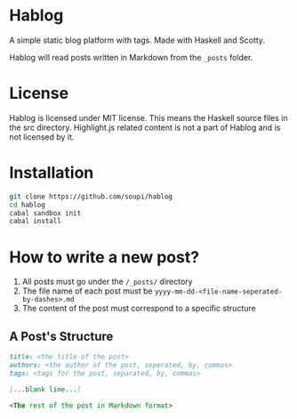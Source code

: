 Hablog
======

A simple static blog platform with tags. Made with Haskell and Scotty.

Hablog will read posts written in Markdown from the `_posts` folder.

License
=======

Hablog is licensed under MIT license. This means the Haskell source files in the src directory.
Highlight.js related content is not a part of Hablog and is not licensed by it.


Installation
============

```sh
git clone https://github.com/soupi/hablog
cd hablog
cabal sandbox init
cabal install
```


How to write a new post?
========================

1. All posts must go under the `/_posts/` directory
2. The file name of each post must be `yyyy-mm-dd-<file-name-seperated-by-dashes>.md`
3. The content of the post must correspond to a specific structure

## A Post's Structure

```markdown
title: <the title of the post>
authors: <the author of the post, seperated, by, commas>
tags: <tags for the post, separated, by, commas>

[...blank line...]

<The rest of the post in Markdown format>
```

